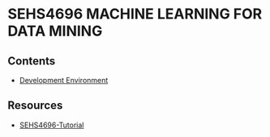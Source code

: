 # SEHS4696 MACHINE LEARNING FOR DATA MINING

## Contents

- [Development Environment](SEHS4696-Development-Environment-Installation.md)

## Resources

- [SEHS4696-Tutorial](https://github.com/andrewfung729/SEHS4696-Tutorial.git)